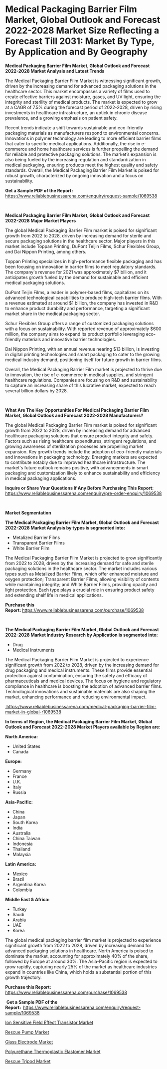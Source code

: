 <p><h1>Medical Packaging Barrier Film Market, Global Outlook and Forecast 2022-2028 Market Size Reflecting a Forecast Till 2031: Market By Type, By Application and By Geography</h1></p><p><strong>Medical Packaging Barrier Film Market, Global Outlook and Forecast 2022-2028 Market Analysis and Latest Trends</strong></p>
<p><p>The Medical Packaging Barrier Film Market is witnessing significant growth, driven by the increasing demand for advanced packaging solutions in the healthcare sector. This market encompasses a variety of films used to create effective barriers against moisture, gases, and UV light, ensuring the integrity and sterility of medical products. The market is expected to grow at a CAGR of 7.5% during the forecast period of 2022-2028, driven by rising investments in healthcare infrastructure, an uptick in chronic disease prevalence, and a growing emphasis on patient safety.</p><p>Recent trends indicate a shift towards sustainable and eco-friendly packaging materials as manufacturers respond to environmental concerns. Innovations in polymer technology are leading to more efficient barrier films that cater to specific medical applications. Additionally, the rise in e-commerce and home healthcare services is further propelling the demand for reliable and protective packaging solutions. The market’s expansion is also being fueled by the increasing regulation and standardization in medical packaging, ensuring products meet the highest quality and safety standards. Overall, the Medical Packaging Barrier Film Market is poised for robust growth, characterized by ongoing innovation and a focus on sustainability.</p></p>
<p><strong>Get a Sample PDF of the Report:&nbsp;</strong> <a href="https://www.reliablebusinessarena.com/enquiry/request-sample/1069538">https://www.reliablebusinessarena.com/enquiry/request-sample/1069538</a></p>
<p>&nbsp;</p>
<p><strong>Medical Packaging Barrier Film Market, Global Outlook and Forecast 2022-2028 Major Market Players</strong></p>
<p><p>The global Medical Packaging Barrier Film market is poised for significant growth from 2022 to 2028, driven by increasing demand for sterile and secure packaging solutions in the healthcare sector. Major players in this market include Toppan Printing, DuPont Teijin Films, Schur Flexibles Group, and Dai Nippon Printing, among others.</p><p>Toppan Printing specializes in high-performance flexible packaging and has been focusing on innovation in barrier films to meet regulatory standards. The company's revenue for 2021 was approximately $7 billion, and it anticipates growth fueled by the demand for sustainable and efficient medical packaging solutions.</p><p>DuPont Teijin Films, a leader in polymer-based films, capitalizes on its advanced technological capabilities to produce high-tech barrier films. With a revenue estimated at around $1 billion, the company has invested in R&D to enhance product durability and performance, targeting a significant market share in the medical packaging sector.</p><p>Schur Flexibles Group offers a range of customized packaging solutions with a focus on sustainability. With reported revenue of approximately $600 million, the company aims to expand its product portfolio leveraging eco-friendly materials and innovative barrier technologies.</p><p>Dai Nippon Printing, with an annual revenue nearing $13 billion, is investing in digital printing technologies and smart packaging to cater to the growing medical industry demand, positioning itself for future growth in barrier films.</p><p>Overall, the Medical Packaging Barrier Film market is projected to thrive due to innovation, the rise of e-commerce in medical supplies, and stringent healthcare regulations. Companies are focusing on R&D and sustainability to capture an increasing share of this lucrative market, expected to reach several billion dollars by 2028.</p></p>
<p>&nbsp;</p>
<p><strong>What Are The Key Opportunities For Medical Packaging Barrier Film Market, Global Outlook and Forecast 2022-2028 Manufacturers?</strong></p>
<p><p>The global Medical Packaging Barrier Film market is poised for significant growth from 2022 to 2028, driven by increasing demand for advanced healthcare packaging solutions that ensure product integrity and safety. Factors such as rising healthcare expenditures, stringent regulations, and growing awareness of sterilization processes are propelling market expansion. Key growth trends include the adoption of eco-friendly materials and innovations in packaging technology. Emerging markets are expected to contribute notably due to improved healthcare infrastructure. The market's future outlook remains positive, with advancements in smart packaging and customization likely to enhance sustainability and efficiency in medical packaging applications.</p></p>
<p><strong>Inquire or Share Your Questions If Any Before Purchasing This Report:</strong> <a href="https://www.reliablebusinessarena.com/enquiry/pre-order-enquiry/1069538">https://www.reliablebusinessarena.com/enquiry/pre-order-enquiry/1069538</a></p>
<p>&nbsp;</p>
<p><strong>Market Segmentation</strong></p>
<p><strong>The Medical Packaging Barrier Film Market, Global Outlook and Forecast 2022-2028 Market Analysis by types is segmented into:</strong></p>
<p><ul><li>Metalized Barrier Films</li><li>Transparent Barrier Films</li><li>White Barrier Film</li></ul></p>
<p><p>The Medical Packaging Barrier Film Market is projected to grow significantly from 2022 to 2028, driven by the increasing demand for safe and sterile packaging solutions in the healthcare sector. The market includes various types such as Metalized Barrier Films, which offer enhanced moisture and oxygen protection; Transparent Barrier Films, allowing visibility of contents while maintaining integrity; and White Barrier Films, providing opacity and light protection. Each type plays a crucial role in ensuring product safety and extending shelf life in medical applications.</p></p>
<p><strong>Purchase this Report:&nbsp;</strong><a href="https://www.reliablebusinessarena.com/purchase/1069538">https://www.reliablebusinessarena.com/purchase/1069538</a></p>
<p>&nbsp;</p>
<p><strong>The Medical Packaging Barrier Film Market, Global Outlook and Forecast 2022-2028 Market Industry Research by Application is segmented into:</strong></p>
<p><ul><li>Drug</li><li>Medical Instruments</li></ul></p>
<p><p>The Medical Packaging Barrier Film Market is projected to experience significant growth from 2022 to 2028, driven by the increasing demand for drug packaging and medical instruments. These films provide essential protection against contamination, ensuring the safety and efficacy of pharmaceuticals and medical devices. The focus on hygiene and regulatory compliance in healthcare is boosting the adoption of advanced barrier films. Technological innovations and sustainable materials are also shaping the market, enhancing performance and reducing environmental impact.</p></p>
<p><a href="https://www.reliablebusinessarena.com/medical-packaging-barrier-film-market-in-global-r1069538">&nbsp;https://www.reliablebusinessarena.com/medical-packaging-barrier-film-market-in-global-r1069538</a></p>
<p><strong>In terms of Region, the Medical Packaging Barrier Film Market, Global Outlook and Forecast 2022-2028 Market Players available by Region are:</strong></p>
<p>
    <p> <strong> North America: </strong>
        <ul>
            <li>United States</li>
            <li>Canada</li>
        </ul>
        </p> 
    <p> <strong> Europe: </strong>
        <ul>
            <li>Germany</li>
            <li>France</li>
            <li>U.K.</li>
            <li>Italy</li>
            <li>Russia</li>
        </ul>
        </p> 
    <p> <strong> Asia-Pacific: </strong>
        <ul>
            <li>China</li>
            <li>Japan</li>
            <li>South Korea</li>
            <li>India</li>
            <li>Australia</li>
            <li>China Taiwan</li>
            <li>Indonesia</li>
            <li>Thailand</li>
            <li>Malaysia</li>
        </ul>
        </p> 
    <p> <strong> Latin America: </strong>
        <ul>
            <li>Mexico</li>
            <li>Brazil</li>
            <li>Argentina Korea</li>
            <li>Colombia</li>
        </ul>
        </p> 
    <p> <strong> Middle East & Africa: </strong>
        <ul>
            <li>Turkey</li>
            <li>Saudi</li>
            <li>Arabia</li>
            <li>UAE</li>
            <li>Korea</li>
        </ul>
    </p>
    </p>
<p><p>The global medical packaging barrier film market is projected to experience significant growth from 2022 to 2028, driven by increasing demand for advanced packaging solutions in healthcare. North America is poised to dominate the market, accounting for approximately 40% of the share, followed by Europe at around 30%. The Asia-Pacific region is expected to grow rapidly, capturing nearly 25% of the market as healthcare industries expand in countries like China, which holds a substantial portion of this growth trajectory.</p></p>
<p><strong>Purchase this Report: </strong><a href="https://www.reliablebusinessarena.com/purchase/1069538">https://www.reliablebusinessarena.com/purchase/1069538</a></p>
<p>&nbsp;<strong>Get a Sample PDF of the Report:&nbsp;&nbsp;</strong><a href="https://www.reliablebusinessarena.com/enquiry/request-sample/1069538">https://www.reliablebusinessarena.com/enquiry/request-sample/1069538</a></p>
<p><strong></strong></p>
<p><p><a href="https://medium.com/@fmetapro/the-ion-sensitive-field-effect-transistor-market-prioritizes-cost-control-and-efficiency-e682f0ae2a91">Ion Sensitive Field Effect Transistor Market</a></p><p><a href="https://www.linkedin.com/pulse/rescue-pump-industry-sector-market-dynamics-future-scenarios-tdglf?trackingId=rsR2aDDqQza%2BXrw37fU4fw%3D%3D">Rescue Pump Market</a></p><p><a href="https://medium.com/@fmetapro/in-the-glass-electrode-market-the-main-focus-is-on-keeping-costs-low-and-getting-the-most-out-of-add9505320b6">Glass Electrode Market</a></p><p><a href="https://issuu.com/reportprime-2/docs/polyurethane-thermoplastic-elastome_91120cbc9328f0">Polyurethane Thermoplastic Elastomer Market</a></p><p><a href="https://www.linkedin.com/pulse/rescue-tripod-market-trends-growth-outlook-2024-2031-camilytics-hejjf?trackingId=qZHyTlSyR0WrydRDrILAEQ%3D%3D">Rescue Tripod Market</a></p></p>